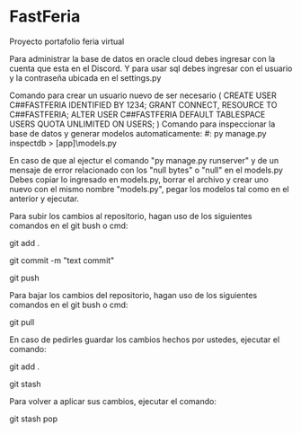# FastFeria
Proyecto portafolio feria virtual

Para administrar la base de datos en oracle cloud debes ingresar con la cuenta que esta en el Discord.
Y para usar sql debes ingresar con el usuario y la contraseña ubicada en el settings.py



Comando para crear un usuario nuevo de ser necesario ( CREATE USER C##FASTFERIA IDENTIFIED BY 1234;
GRANT CONNECT, RESOURCE TO C##FASTFERIA;
ALTER USER C##FASTFERIA DEFAULT TABLESPACE USERS QUOTA UNLIMITED ON USERS; )
Comando para inspeccionar la base de datos y generar modelos automaticamente: #: py manage.py inspectdb > [app]\models.py

En caso de que al ejectur el comando "py manage.py runserver" y de un mensaje de error relacionado con los "null bytes" o "null" en el models.py
Debes copiar lo ingresado en models.py, borrar el archivo y crear uno nuevo con el mismo nombre "models.py", pegar los modelos tal como en el anterior y ejecutar.




Para subir los cambios al repositorio, hagan uso de los siguientes comandos en el git bush o cmd:

git add .

git commit -m "text commit"

git push 

Para bajar los cambios del repositorio, hagan uso de los siguientes comandos en el git bush o cmd:

git pull 

En caso de pedirles guardar los cambios hechos por ustedes, ejecutar el comando:

git add .

git stash

Para volver a aplicar sus cambios, ejecutar el comando:

git stash pop
